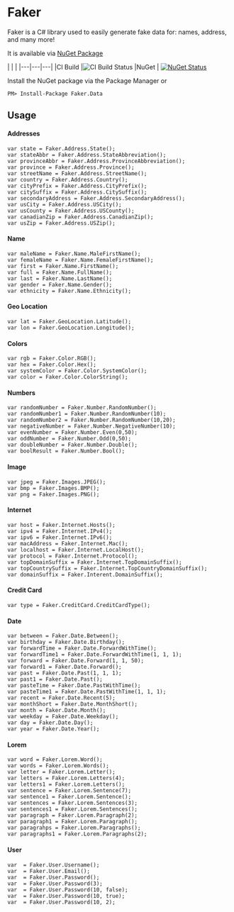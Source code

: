 # Faker
Faker is a C# library used to easily generate fake data for: names, address, and many more!

It is available via [NuGet Package](https://www.nuget.org/packages/Faker.Data/)

|  | |
|---|---|---|
|CI Build |![CI Build Status](https://ferm.visualstudio.com/DefaultCollection/_apis/public/build/definitions/c55f9b7a-25b6-4f2e-8b7e-b1c8345d9344/10/badge) 
|NuGet | [![NuGet Status](https://buildstats.info/nuget/faker.data)](https://www.nuget.org/packages/Faker.Data/)

Install the NuGet package via the Package Manager or
```
PM> Install-Package Faker.Data
```
## Usage

#### Addresses
```
var state = Faker.Address.State();
var stateAbbr = Faker.Address.StateAbbreviation();
var provinceAbbr = Faker.Address.ProvinceAbbreviation();
var province = Faker.Address.Province();
var streetName = Faker.Address.StreetName();
var country = Faker.Address.Country();
var cityPrefix = Faker.Address.CityPrefix();
var citySuffix = Faker.Address.CitySuffix();
var secondaryAddress = Faker.Address.SecondaryAddress();
var usCity = Faker.Address.USCity();
var usCounty = Faker.Address.USCounty();
var canadianZip = Faker.Address.CanadianZip();
var usZip = Faker.Address.USZip();
```
#### Name
```
var maleName = Faker.Name.MaleFirstName();
var femaleName = Faker.Name.FemaleFirstName();
var first = Faker.Name.FirstName();
var full = Faker.Name.FullName();
var last = Faker.Name.LastName();
var gender = Faker.Name.Gender();
var ethnicity = Faker.Name.Ethnicity();
```
#### Geo Location
```
var lat = Faker.GeoLocation.Latitude();
var lon = Faker.GeoLocation.Longitude();
```
#### Colors
```
var rgb = Faker.Color.RGB();
var hex = Faker.Color.Hex();
var systemColor = Faker.Color.SystemColor();
var color = Faker.Color.ColorString();
```
#### Numbers
```
var randomNumber = Faker.Number.RandomNumber();
var randomNumber1 = Faker.Number.RandomNumber(10);
var randomNumber2 = Faker.Number.RandomNumber(10,20);
var negativeNumber = Faker.Number.NegativeNumber(10);
var evenNumber = Faker.Number.Even(0,50);
var oddNumber = Faker.Number.Odd(0,50);
var doubleNumber = Faker.Number.Double();
var boolResult = Faker.Number.Bool();
```
#### Image
```
var jpeg = Faker.Images.JPEG();
var bmp = Faker.Images.BMP();
var png = Faker.Images.PNG();
```
#### Internet
```
var host = Faker.Internet.Hosts();
var ipv4 = Faker.Internet.IPv4();
var ipv6 = Faker.Internet.IPv6();
var macAddress = Faker.Internet.Mac();
var localhost = Faker.Internet.LocalHost();
var protocol = Faker.Internet.Protocol();
var topDomainSuffix = Faker.Internet.TopDomainSuffix();
var topCountrySuffix = Faker.Internet.TopCountryDomainSuffix();
var domainSuffix = Faker.Interent.DomainSuffix();
```
#### Credit Card
```
var type = Faker.CreditCard.CreditCardType();
```
#### Date
```
var between = Faker.Date.Between();
var birthday = Faker.Date.Birthday();
var forwardTime = Faker.Date.ForwardWithTime();
var forwardTime1 = Faker.Date.ForwardWithTime(1, 1, 1);
var forward = Faker.Date.Forward(1, 1, 50);
var forward1 = Faker.Date.Forward();
var past = Faker.Date.Past(1, 1, 1);
var past1 = Faker.Date.Past();
var pasteTime = Faker.Date.PastWithTime();
var pasteTime1 = Faker.Date.PastWithTime(1, 1, 1);
var recent = Faker.Date.Recent(5);
var monthShort = Faker.Date.MonthShort();
var month = Faker.Date.Month();
var weekday = Faker.Date.Weekday();
var day = Faker.Date.Day();
var year = Faker.Date.Year();
```
#### Lorem
```
var word = Faker.Lorem.Word();
var words = Faker.Lorem.Words();
var letter = Faker.Lorem.Letter();
var letters = Faker.Lorem.Letters(4);
var letters1 = Faker.Lorem.Letters();
var sentence = Faker.Lorem.Sentence(7);
var sentence1 = Faker.Lorem.Sentence();
var sentences = Faker.Lorem.Sentences(3);
var sentences1 = Faker.Lorem.Sentences();
var paragraph = Faker.Lorem.Paragraph(2);
var paragraph1 = Faker.Lorem.Paragraph();
var paragrahps = Faker.Lorem.Paragraphs();
var paragraphs1 = Faker.Lorem.Paragraphs(2);
```
#### User
```
var  = Faker.User.Username();
var  = Faker.User.Email();
var  = Faker.User.Password();
var  = Faker.User.Password(3);
var  = Faker.User.Password(10, false);
var  = Faker.User.Password(10, true);
var  = Faker.User.Password(10, 2);
```

